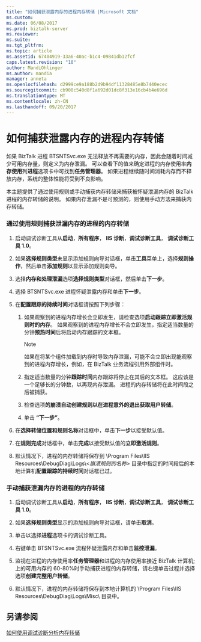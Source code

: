 ```yaml
---
title: "如何捕获泄露内存的进程内存转储 |Microsoft 文档"
ms.custom: 
ms.date: 06/08/2017
ms.prod: biztalk-server
ms.reviewer: 
ms.suite: 
ms.tgt_pltfrm: 
ms.topic: article
ms.assetid: 67404919-33a6-40ac-b1c4-09841db12fcf
caps.latest.revision: "10"
author: MandiOhlinger
ms.author: mandia
manager: anneta
ms.openlocfilehash: d2999ce9a188b2d9b94df11328485e8b7440ecec
ms.sourcegitcommit: cb908c540d8f1a692d01dc8f313e16cb4b4e696d
ms.translationtype: MT
ms.contentlocale: zh-CN
ms.lasthandoff: 09/20/2017
---
```

# <a name="how-to-capture-a-memory-dump-of-a-process-that-is-leaking-memory"></a>如何捕获泄露内存的进程内存转储
如果 BizTalk 进程 BTSNTSvc.exe 无法释放不再需要的内存，因此会随着时间减少可用内存量，则定义为内存泄漏。 可以查看下的值来确定进程的内存使用率**内存使用**列**进程**选项卡中可找到**任务管理器**。 如果进程继续随时间消耗内存而不释放内存，系统的整体性能将受到不良影响。  
  
 本主题提供了通过使用规则或手动捕获内存转储来捕获被怀疑泄漏内存的 BizTalk 进程的内存转储的说明。 如果内存泄漏不是可预测的，则使用手动方法来捕获内存转储。  
  
### <a name="to-capture-a-memory-dump-of-a-process-that-is-leaking-memory-by-using-a-rule"></a>通过使用规则捕获泄漏内存的进程的内存转储  
  
1.  启动调试诊断工具从**启动**，**所有程序**， **IIS 诊断**，**调试诊断工具**， **调试诊断工具 1.0**。  
  
2.  如果**选择规则类型**未显示添加规则向导对话框，单击**工具**菜单上，选择**规则操作**，然后单击**添加规则**以显示添加规则向导。  
  
3.  选择**内存和处理泄漏**选项**选择规则类型**对话框，然后单击**下一步**。  
  
4.  选择 BTSNTSvc.exe 进程怀疑泄露内存和单击**下一步**。  
  
5.  在**配置跟踪的持续时间**对话框请按照下列步骤：  
  
    1.  如果观察到的进程内存增长会立即发生，请检查选项**启动跟踪立即激活规则时的内存**。 如果观察到的进程内存增长不会立即发生，指定适当数量的分钟**预热时间**后将启动内存跟踪的文本框。  
  
        > [!NOTE]
        >  如果在将某个组件加载到内存时导致内存泄漏，可能不会立即出现能观察到的进程内存增长，例如，在 BizTalk 业务流程引用外部组件时。  
  
    2.  指定适当数量的分钟**跟踪时间**内存跟踪将停止在其后的文本框。 这应该是一个足够长的分钟数，以再现内存泄漏。 进程的内存转储将在此时间段之后被捕获。  
  
    3.  检查选项**的崩溃自动创建规则以在进程意外的退出获取用户转储**。  
  
    4.  单击 **“下一步”**。  
  
6.  在**选择转储位置和规则名称**对话框中，单击**下一步**以接受默认值。  
  
7.  在**规则完成**对话框中，单击**完成**以接受默认值的**立即激活规则**。  
  
8.  默认情况下，进程的内存转储将保存到 \Program Files\IIS Resources\DebugDiag\Logs\\<*崩溃规则的名称*> 目录中指定的时间段后的本地计算机**配置跟踪的持续时间**对话框已过。  
  
### <a name="to-manually-capture-a-memory-dump-of-a-process-that-is-leaking-memory"></a>手动捕获泄漏内存的进程的内存转储  
  
1.  启动调试诊断工具从**启动**，**所有程序**， **IIS 诊断**，**调试诊断工具**， **调试诊断工具 1.0**。  
  
2.  如果**选择规则类型**显示的添加规则向导对话框，请单击**取消**。  
  
3.  单击以选择**进程**选项卡的调试诊断工具。  
  
4.  右键单击 BTSNTSvc.exe 流程怀疑泄露内存和单击**监控泄漏**。  
  
5.  监视在进程的内存使用率**任务管理器**和进程的内存使用率接近 BizTalk 计算机; 上的可用内存的 60-80%时手动捕获进程的内存转储，请右键单击过程并选择选项**创建完整用户转储**。  
  
6.  默认情况下，进程的内存转储将保存到本地计算机的 \Program Files\IIS Resources\DebugDiag\Logs\Misc\ 目录中。  
  
## <a name="see-also"></a>另请参阅  
 [如何使用调试诊断分析内存转储](../core/how-to-use-debug-diagnostics-to-analyze-a-memory-dump.md)